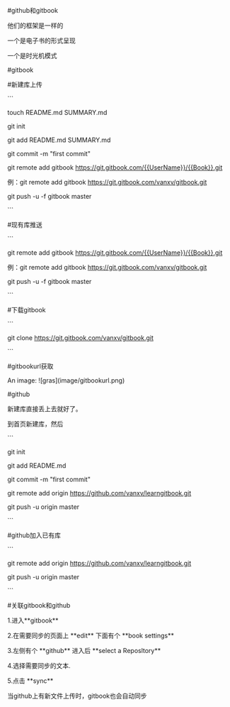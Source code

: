 \#github和gitbook

他们的框架是一样的

一个是电子书的形式呈现

一个是时光机模式



\#gitbook

\#新建库上传

\`\`\`

touch README.md SUMMARY.md

git init

git add README.md SUMMARY.md

git commit -m "first commit"

git remote add gitbook https://git.gitbook.com/{{UserName}}/{{Book}}.git

  例：git remote add gitbook https://git.gitbook.com/vanxv/gitbook.git

git push -u -f gitbook master

\`\`\`

\#现有库推送

\`\`\`

git remote add gitbook https://git.gitbook.com/{{UserName}}/{{Book}}.git

  例：git remote add gitbook https://git.gitbook.com/vanxv/gitbook.git

git push -u -f gitbook master

\`\`\`



\#下载gitbook

\`\`\`

git clone https://git.gitbook.com/vanxv/gitbook.git

\`\`\`

\#gitbookurl获取

An image: !\[gras\]\(image/gitbookurl.png\)





\#github

新建库直接丢上去就好了。

到首页新建库，然后

\`\`\`

git init

git add README.md

git commit -m "first commit"

git remote add origin https://github.com/vanxv/learngitbook.git

git push -u origin master

\`\`\`

\#github加入已有库

\`\`\`

git remote add origin https://github.com/vanxv/learngitbook.git

git push -u origin master

\`\`\`

\#关联gitbook和github

1.进入\*\*gitbook\*\*



2.在需要同步的页面上 \*\*edit\*\* 下面有个 \*\*book settings\*\*



3.左侧有个 \*\*github\*\* 进入后 \*\*select a  Reposltory\*\*



4.选择需要同步的文本.



5.点击 \*\*sync\*\*



当github上有新文件上传时，gitbook也会自动同步



